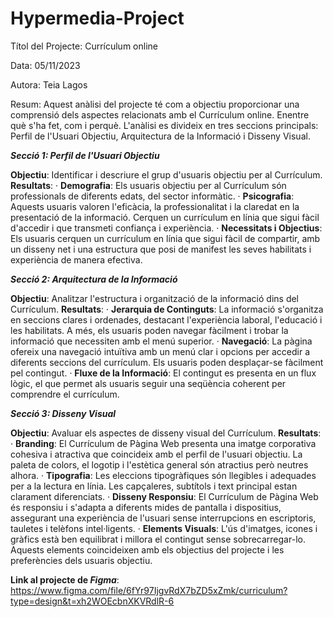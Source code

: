 # Hypermedia-Project

Títol del Projecte: Currículum online

Data: 05/11/2023

Autora: Teia Lagos

Resum:
Aquest anàlisi del projecte té com a objectiu proporcionar una comprensió dels aspectes relacionats amb el Currículum online. Enentre què s'ha fet, com i perquè.
L'anàlisi es divideix en tres seccions principals: Perfil de l'Usuari Objectiu, Arquitectura de la Informació i Disseny Visual.

_**Secció 1: Perfil de l'Usuari Objectiu**_

**Objectiu**: Identificar i descriure el grup d'usuaris objectiu per al Currículum.
**Resultats**:
 ·  **Demografia**: Els usuaris objectiu per al Currículum són professionals de diferents edats, del sector informàtic.
 ·  **Psicografia**: Aquests usuaris valoren l'eficàcia, la professionalitat i la claredat en la presentació de la informació. Cerquen un currículum en línia que sigui fàcil d'accedir i que transmeti confiança i experiència.
 ·  **Necessitats i Objectius**: Els usuaris cerquen un currículum en línia que sigui fàcil de compartir, amb un disseny net i una estructura que posi de manifest les seves habilitats i experiència de manera efectiva.

_**Secció 2: Arquitectura de la Informació**_

**Objectiu**: Analitzar l'estructura i organització de la informació dins del Currículum.
**Resultats**:
 ·  **Jerarquia de Continguts**: La informació s'organitza en seccions clares i ordenades, destacant l'experiència laboral, l'educació i les habilitats. A més, els usuaris poden navegar fàcilment i trobar la informació que necessiten amb el menú superior.
 ·  **Navegació**: La pàgina ofereix una navegació intuïtiva amb un menú clar i opcions per accedir a diferents seccions del currículum. Els usuaris poden desplaçar-se fàcilment pel contingut.
 ·  **Fluxe de la Informació**: El contingut es presenta en un flux lògic, el que permet als usuaris seguir una seqüència coherent per comprendre el currículum.

_**Secció 3: Disseny Visual**_

**Objectiu**: Avaluar els aspectes de disseny visual del Currículum.
**Resultats**:
 ·  **Branding**: El Currículum de Pàgina Web presenta una imatge corporativa cohesiva i atractiva que coincideix amb el perfil de l'usuari objectiu. La paleta de colors, el logotip i l'estètica general són atractius però neutres alhora.
 ·  **Tipografia**: Les eleccions tipogràfiques són llegibles i adequades per a la lectura en línia. Les capçaleres, subtítols i text principal estan clarament diferenciats.
 ·  **Disseny Responsiu**: El Currículum de Pàgina Web és responsiu i s'adapta a diferents mides de pantalla i dispositius, assegurant una experiència de l'usuari sense interrupcions en escriptoris, tauletes i telèfons intel·ligents.
 ·  **Elements Visuals**: L'ús d'imatges, icones i gràfics està ben equilibrat i millora el contingut sense sobrecarregar-lo. Aquests elements coincideixen amb els objectius del projecte i les preferències dels usuaris objectiu.


 **Link al projecte de _Figma_**: https://www.figma.com/file/6fYr97IjgvRdX7bZD5xZmk/curriculum?type=design&t=xh2WOEcbnXKVRdlR-6
